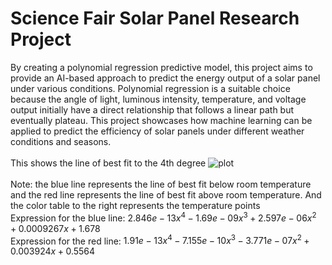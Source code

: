 # Science Fair Solar Panel Research Project

By creating a polynomial regression predictive model, this project aims to provide an AI-based approach to predict the energy output of a solar panel under various conditions. Polynomial regression is a suitable choice because the angle of light, luminous intensity, temperature, and voltage output initially have a direct relationship that follows a linear path but eventually plateau. This project showcases how machine learning can be applied to predict the efficiency of solar panels under different weather conditions and seasons.
<br />
<br />
This shows the line of best fit to the 4th degree
![plot](https://github.com/Overclocker2077/Solar-Panel-Research-Project/blob/main/Figure_1_below_at_room_temp.png)
<br />
<br />
Note: the blue line represents the line of best fit below room temperature and the red line represents the line of best fit above room temperature. And the color table to the right represents the temperature points<br />
Expression for the blue line:  $2.846e-13 x^4 - 1.69e-09 x^3 + 2.597e-06 x^2 + 0.0009267 x + 1.678$ <br />
Expression for the red line:  $1.91e-13 x^4 - 7.155e-10 x^3 - 3.771e-07 x^2 + 0.003924 x + 0.5564$<br />

